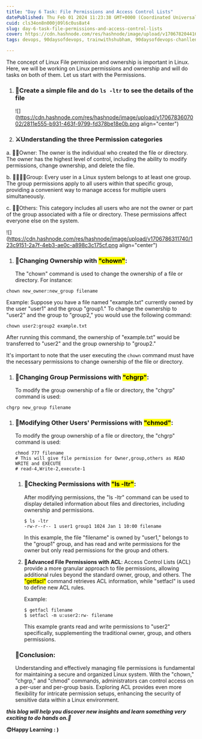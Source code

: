 ```yaml
---
title: "Day 6 Task: File Permissions and Access Control Lists"
datePublished: Thu Feb 01 2024 11:23:38 GMT+0000 (Coordinated Universal Time)
cuid: cls34on8n000j09l6c0us8at4
slug: day-6-task-file-permissions-and-access-control-lists
cover: https://cdn.hashnode.com/res/hashnode/image/upload/v1706782044166/317d3333-2459-420b-87d7-c63c4cd5f762.png
tags: devops, 90daysofdevops, trainwithshubham, 90daysofdevops-chanllenge

---
```


The concept of Linux File permission and ownership is important in Linux. Here, we will be working on Linux permissions and ownership and will do tasks on both of them. Let us start with the Permissions.

1. ### 📜Create a simple file and do `ls -ltr` to see the details of the file
    
    ![](https://cdn.hashnode.com/res/hashnode/image/upload/v1706783607002/2811e555-b931-463f-9799-fd378be18e0b.png align="center")
    
2. ### **⚔Understanding the three Permission categories**
    

a. 🦹‍♀️Owner: The owner is the individual who created the file or directory. The owner has the highest level of control, including the ability to modify permissions, change ownership, and delete the file.

b. 👦🧒👨‍🦱Group: Every user in a Linux system belongs to at least one group. The group permissions apply to all users within that specific group, providing a convenient way to manage access for multiple users simultaneously.

c. 💂‍♂️Others: This category includes all users who are not the owner or part of the group associated with a file or directory. These permissions affect everyone else on the system.

![](https://cdn.hashnode.com/res/hashnode/image/upload/v1706786311740/123c9151-2a7f-4eb3-ae0c-a898c3c175cf.png align="center")

1. ### **📏Changing Ownership with <mark>"chown</mark>**<mark>"</mark>:
    
    The "chown" command is used to change the ownership of a file or directory. For instance:
    

```plaintext
chown new_owner:new_group filename
```

Example: Suppose you have a file named "example.txt" currently owned by the user "user1" and the group "group1." To change the ownership to "user2" and the group to "group2," you would use the following command:

```plaintext
chown user2:group2 example.txt
```

After running this command, the ownership of "example.txt" would be transferred to "user2" and the group ownership to "group2."

It's important to note that the user executing the `chown` command must have the necessary permissions to change ownership of the file or directory.

1. ### 📏**Changing Group Permissions with <mark>"chgrp"</mark>**:
    
    To modify the group ownership of a file or directory, the "chgrp" command is used:
    

```plaintext
chgrp new_group filename
```

1. ### 📏**Modifying Other Users' Permissions with <mark>"chmod"</mark>**:
    
    To modify the group ownership of a file or directory, the "chgrp" command is used:
    
    ```plaintext
    chmod 777 filename
    # This will give file permission for Owner,group,others as READ WRITE and EXECUTE
    # read-4,Write-2,execute-1
    ```
    
    1. ### 📏**Checking Permissions with <mark>"ls -ltr"</mark>:**
        
        After modifying permissions, the "ls -ltr" command can be used to display detailed information about files and directories, including ownership and permissions.
        
        ```plaintext
        $ ls -ltr
        -rw-r--r-- 1 user1 group1 1024 Jan 1 10:00 filename
        ```
        
        In this example, the file "filename" is owned by "user1," belongs to the "group1" group, and has read and write permissions for the owner but only read permissions for the group and others.
        
    2. 📏**Advanced File Permissions with ACL**: Access Control Lists (ACL) provide a more granular approach to file permissions, allowing additional rules beyond the standard owner, group, and others. The <mark>"getfacl"</mark> command retrieves ACL information, while "setfacl" is used to define new ACL rules.
        
        Example:
        
        ```plaintext
        $ getfacl filename
        $ setfacl -m u:user2:rw- filename
        ```
        
        This example grants read and write permissions to "user2" specifically, supplementing the traditional owner, group, and others permissions.
        
    
    ### **🚧Conclusion:**
    
    Understanding and effectively managing file permissions is fundamental for maintaining a secure and organized Linux system. With the "chown," "chgrp," and "chmod" commands, administrators can control access on a per-user and per-group basis. Exploring ACL provides even more flexibility for intricate permission setups, enhancing the security of sensitive data within a Linux environment.
    

***this blog will help you discover new insights and learn something very exciting to do hands on.🙏***

**😊Happy Learning : )**